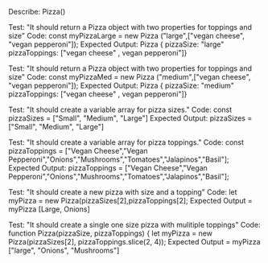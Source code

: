 Describe: Pizza()

Test: "It should return a Pizza object with two properties for toppings and size"
Code: const myPizzaLarge = new Pizza ("large",["vegan cheese", "vegan pepperoni"]);
Expected Output: Pizza { pizzaSize: "large" pizzaToppings: ["vegan cheese" , vegan pepperoni"]}

Test: "It should return a Pizza object with two properties for toppings and size"
Code: const myPizzaMed = new Pizza ("medium",["vegan cheese", "vegan pepperoni"]);
Expected Output: Pizza { pizzaSize: "medium" pizzaToppings: ["vegan cheese" , vegan pepperoni"]}

Test: "It should create a variable array for pizza sizes."
Code: const pizzaSizes = ["Small", "Medium", "Large"]
Expected Output: pizzaSizes = ["Small", "Medium", "Large"]

Test: "It should create a variable array for pizza toppings."
Code: const pizzaToppings = ["Vegan Cheese","Vegan Pepperoni","Onions","Mushrooms","Tomatoes","Jalapinos","Basil"];
Expected Output: pizzaToppings = ["Vegan Cheese","Vegan Pepperoni","Onions","Mushrooms","Tomatoes","Jalapinos","Basil"];

Test: "It should create a new pizza with size and a topping"
Code: let myPizza = new Pizza(pizzaSizes[2],pizzaToppings[2];
Expected Output = myPizza [Large, Onions]

Test: "It should create a single one size pizza with mulitiple toppings"
Code: function Pizza(pizzaSize, pizzaToppings) {
let myPizza = new Pizza(pizzaSizes[2], pizzaToppings.slice(2, 4));
Expected Output = myPizza ["large", "Onions", "Mushrooms"]

